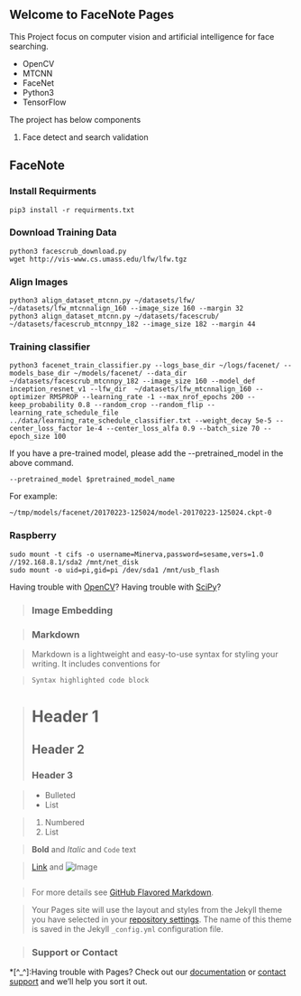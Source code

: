 ## Welcome to FaceNote Pages

This Project focus on computer vision and artificial intelligence for face searching.

- OpenCV
- MTCNN
- FaceNet
- Python3
- TensorFlow 

The project has below components

1. Face detect and search validation

## FaceNote
### Install Requirments
```
pip3 install -r requirments.txt
```

### Download Training Data
```
python3 facescrub_download.py
wget http://vis-www.cs.umass.edu/lfw/lfw.tgz
```

### Align Images
```
python3 align_dataset_mtcnn.py ~/datasets/lfw/ ~/datasets/lfw_mtcnnalign_160 --image_size 160 --margin 32
python3 align_dataset_mtcnn.py ~/datasets/facescrub/ ~/datasets/facescrub_mtcnnpy_182 --image_size 182 --margin 44
```

### Training classifier
```
python3 facenet_train_classifier.py --logs_base_dir ~/logs/facenet/ --models_base_dir ~/models/facenet/ --data_dir ~/datasets/facescrub_mtcnnpy_182 --image_size 160 --model_def inception_resnet_v1 --lfw_dir  ~/datasets/lfw_mtcnnalign_160 --optimizer RMSPROP --learning_rate -1 --max_nrof_epochs 200 --keep_probability 0.8 --random_crop --random_flip --learning_rate_schedule_file ../data/learning_rate_schedule_classifier.txt --weight_decay 5e-5 --center_loss_factor 1e-4 --center_loss_alfa 0.9 --batch_size 70 --epoch_size 100
```
If you have a pre-trained model, please add the --pretrained_model in the above command.
```
--pretrained_model $pretrained_model_name
```

For example:
```
~/tmp/models/facenet/20170223-125024/model-20170223-125024.ckpt-0
```

### Raspberry
```
sudo mount -t cifs -o username=Minerva,password=sesame,vers=1.0 //192.168.8.1/sda2 /mnt/net_disk
sudo mount -o uid=pi,gid=pi /dev/sda1 /mnt/usb_flash
```
Having trouble with [OpenCV](https://www.cnblogs.com/zjutlitao/p/8261688.html)?
Having trouble with [SciPy](https://raspberrypi.stackexchange.com/questions/8308/how-to-install-latest-scipy-version-on-raspberry-pi)?

>### Image Embedding


>### Markdown

>Markdown is a lightweight and easy-to-use syntax for styling your writing. It includes conventions for

>```markdown
>Syntax highlighted code block

># Header 1
>## Header 2
>### Header 3

>- Bulleted
>- List

>1. Numbered
>2. List

>**Bold** and _Italic_ and `Code` text

>[Link](url) and ![Image](src)
>```

>For more details see [GitHub Flavored Markdown](https://guides.github.com/features/mastering-markdown/).

>Your Pages site will use the layout and styles from the Jekyll theme you have selected in your [repository settings](https://github.com/overwindows/renaissance/settings). The name of this theme is saved in the Jekyll `_config.yml` configuration file.

>### Support or Contact

*[^_^]:Having trouble with Pages? Check out our [documentation](https://help.github.com/categories/github-pages-basics/) or [contact support](https://github.com/contact) and we’ll help you sort it out.


